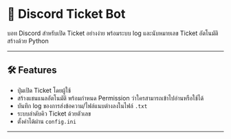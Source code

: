 # 🎫 Discord Ticket Bot

บอท Discord สำหรับเปิด Ticket อย่างง่าย พร้อมระบบ log และนับหมายเลข Ticket อัตโนมัติ  
สร้างด้วย Python

---

## 🛠️ Features

- ปุ่มเปิด Ticket โดยผู้ใช้
- สร้างแชนแนลอัตโนมัติ พร้อมกำหนด Permission ว่าใครสามารถเข้าไปอ่านหรือใช้ได้
- บันทึก log ของการส่งข้อความ/ไฟล์แนบต่างลงในไฟล์ `.txt`
- ระบบลำดับคิว Ticket ด้วยตัวเลข
- ตั้งค่าได้ผ่าน `config.ini`

---

